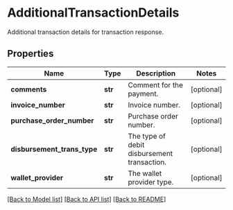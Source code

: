 # AdditionalTransactionDetails

Additional transaction details for transaction response.
## Properties
Name | Type | Description | Notes
------------ | ------------- | ------------- | -------------
**comments** | **str** | Comment for the payment. | [optional] 
**invoice_number** | **str** | Invoice number. | [optional] 
**purchase_order_number** | **str** | Purchase order number. | [optional] 
**disbursement_trans_type** | **str** | The type of debit disbursement transaction. | [optional] 
**wallet_provider** | **str** | The wallet provider type. | [optional] 

[[Back to Model list]](../README.md#documentation-for-models) [[Back to API list]](../README.md#documentation-for-api-endpoints) [[Back to README]](../README.md)


